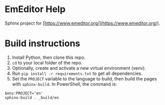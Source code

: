 # EmEditor Help

Sphinx project for [https://www.emeditor.org/](https://www.emeditor.org/).

# Build instructions

1. Install Python, then clone this repo.
2. `cd` to your local folder of the repo.
3. Optionally, create and activate a new virtual environment (venv).
4. Run `pip install -r requirements.txt` to get all dependencies.
5. Set the `PROJECT` variable to the language to build, then build the pages with `sphinx-build`. In PowerShell, the command is:

```
$env:PROJECT='en'
sphinx-build . _build/en
```

